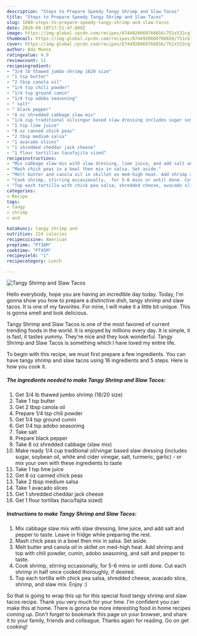 ```yaml
---
description: "Steps to Prepare Speedy Tangy Shrimp and Slaw Tacos"
title: "Steps to Prepare Speedy Tangy Shrimp and Slaw Tacos"
slug: 1880-steps-to-prepare-speedy-tangy-shrimp-and-slaw-tacos
date: 2020-09-10T17:51:47.609Z
image: https://img-global.cpcdn.com/recipes/6744926669766656/751x532cq70/tangy-shrimp-and-slaw-tacos-recipe-main-photo.jpg
thumbnail: https://img-global.cpcdn.com/recipes/6744926669766656/751x532cq70/tangy-shrimp-and-slaw-tacos-recipe-main-photo.jpg
cover: https://img-global.cpcdn.com/recipes/6744926669766656/751x532cq70/tangy-shrimp-and-slaw-tacos-recipe-main-photo.jpg
author: Ada Munoz
ratingvalue: 4.9
reviewcount: 11
recipeingredient:
- "3/4 lb thawed jumbo shrimp 1620 size"
- "1 tsp butter"
- "2 tbsp canola oil"
- "1/4 tsp chili powder"
- "1/4 tsp ground cumin"
- "1/4 tsp adobo seasoning"
- " salt"
- " black pepper"
- "8 oz shredded cabbage slaw mix"
- "1/4 cup traditional oilvingar based slaw dressing includes sugar soybean oil white and cider vinegar salt turmeric garlic  or mix your own with these ingredients to taste"
- "1 tsp lime juice"
- "8 oz canned chick peas"
- "2 tbsp medium salsa"
- "1 avacado slices"
- "1 shredded cheddar jack cheese"
- "1 flour tortillas tacofajita sized"
recipeinstructions:
- "Mix cabbage slaw mix with slaw dressing, lime juice, and add salt and pepper to taste. Leave in fridge while preparing the rest."
- "Mash chick peas in a bowl then mix in salsa. Set aside."
- "Melt butter and canola oil in skillet on med-high heat. Add shrimp and top with chili powder,  cumin, adobo seasoning, and salt and pepper to taste."
- "Cook shrimp, stirring occasionally,  for 5-6 mins or until done. Cut each shrimp in half once cooked thoroughly,  if desired."
- "Top each tortilla with chick pea salsa, shredded cheese, avacado slice,  shrimp, and slaw mix. Enjoy :)"
categories:
- Recipe
tags:
- tangy
- shrimp
- and

katakunci: tangy shrimp and 
nutrition: 224 calories
recipecuisine: American
preptime: "PT36M"
cooktime: "PT45M"
recipeyield: "1"
recipecategory: Lunch

---
```



![Tangy Shrimp and Slaw Tacos](https://img-global.cpcdn.com/recipes/6744926669766656/751x532cq70/tangy-shrimp-and-slaw-tacos-recipe-main-photo.jpg)

Hello everybody, hope you are having an incredible day today. Today, I'm gonna show you how to prepare a distinctive dish, tangy shrimp and slaw tacos. It is one of my favorites. For mine, I will make it a little bit unique. This is gonna smell and look delicious.

Tangy Shrimp and Slaw Tacos is one of the most favored of current trending foods in the world. It is enjoyed by millions every day. It is simple, it is fast, it tastes yummy. They're nice and they look wonderful. Tangy Shrimp and Slaw Tacos is something which I have loved my entire life.




To begin with this recipe, we must first prepare a few ingredients. You can have tangy shrimp and slaw tacos using 16 ingredients and 5 steps. Here is how you cook it.

<!--inarticleads1-->

##### The ingredients needed to make Tangy Shrimp and Slaw Tacos:

1. Get 3/4 lb thawed jumbo shrimp (16/20 size)
1. Take 1 tsp butter
1. Get 2 tbsp canola oil
1. Prepare 1/4 tsp chili powder
1. Get 1/4 tsp ground cumin
1. Get 1/4 tsp adobo seasoning
1. Take  salt
1. Prepare  black pepper
1. Take 8 oz shredded cabbage (slaw mix)
1. Make ready 1/4 cup traditional oil/vingar based slaw dressing (includes sugar, soybean oil, white and cider vinegar, salt, turmeric, garlic) - or mix your own with these ingredients to taste
1. Take 1 tsp lime juice
1. Get 8 oz canned chick peas
1. Take 2 tbsp medium salsa
1. Take 1 avacado slices
1. Get 1 shredded cheddar jack cheese
1. Get 1 flour tortillas (taco/fajita sized)




<!--inarticleads2-->

##### Instructions to make Tangy Shrimp and Slaw Tacos:

1. Mix cabbage slaw mix with slaw dressing, lime juice, and add salt and pepper to taste. Leave in fridge while preparing the rest.
1. Mash chick peas in a bowl then mix in salsa. Set aside.
1. Melt butter and canola oil in skillet on med-high heat. Add shrimp and top with chili powder,  cumin, adobo seasoning, and salt and pepper to taste.
1. Cook shrimp, stirring occasionally,  for 5-6 mins or until done. Cut each shrimp in half once cooked thoroughly,  if desired.
1. Top each tortilla with chick pea salsa, shredded cheese, avacado slice,  shrimp, and slaw mix. Enjoy :)




So that is going to wrap this up for this special food tangy shrimp and slaw tacos recipe. Thank you very much for your time. I'm confident you can make this at home. There is gonna be more interesting food in home recipes coming up. Don't forget to bookmark this page on your browser, and share it to your family, friends and colleague. Thanks again for reading. Go on get cooking!
